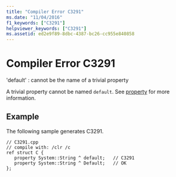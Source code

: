 ```yaml
---
title: "Compiler Error C3291"
ms.date: "11/04/2016"
f1_keywords: ["C3291"]
helpviewer_keywords: ["C3291"]
ms.assetid: ed2e9f89-8dbc-4387-bc26-cc955e840858
---
```

# Compiler Error C3291

'default' : cannot be the name of a trivial property

A trivial property cannot be named `default`. See [property](../../extensions/property-cpp-component-extensions.md) for more information.

## Example

The following sample generates C3291.

```
// C3291.cpp
// compile with: /clr /c
ref struct C {
   property System::String ^ default;   // C3291
   property System::String ^ Default;   // OK
};
```